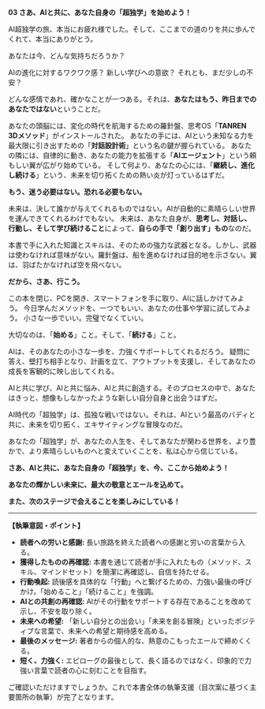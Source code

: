 **03 さあ、AIと共に、あなた自身の「超独学」を始めよう！**

AI超独学の旅、本当にお疲れ様でした。そして、ここまでの道のりを共に歩んでくれて、本当にありがとう。

あなたは今、どんな気持ちだろうか？

AIの進化に対するワクワク感？
新しい学びへの意欲？
それとも、まだ少しの不安？

どんな感情であれ、確かなことが一つある。それは、**あなたはもう、昨日までのあなたではない**ということだ。

あなたの頭脳には、変化の時代を航海するための羅針盤、思考OS「**TANREN 3Dメソッド**」がインストールされた。
あなたの手には、AIという未知なる力を最大限に引き出すための「**対話設計術**」という名の鍵が握られている。
あなたの隣には、自律的に動き、あなたの能力を拡張する「**AIエージェント**」という頼もしい翼が広がり始めている。
そして何より、あなたの心には、「**継続し、進化し続ける**」という、未来を切り拓くための熱い炎が灯っているはずだ。

**もう、迷う必要はない。恐れる必要もない。**

未来は、決して誰かが与えてくれるものではない。AIが自動的に素晴らしい世界を運んできてくれるわけでもない。
未来は、あなた自身が、**思考し、対話し、行動し、そして学び続けること**によって、**自らの手で「創り出す」もの**なのだ。

本書で手に入れた知識とスキルは、そのための強力な武器となる。しかし、武器は使わなければ意味がない。羅針盤は、船を進めなければ目的地を示さない。翼は、羽ばたかなければ空を飛べない。

**だから、さあ、行こう。**

この本を閉じ、PCを開き、スマートフォンを手に取り、AIに話しかけてみよう。
今日学んだメソッドを、一つでもいい、あなたの仕事や学習に試してみよう。
小さな一歩でいい。完璧でなくていい。

大切なのは、「**始める**」こと。そして、「**続ける**」こと。

AIは、そのあなたの小さな一歩を、力強くサポートしてくれるだろう。
疑問に答え、壁打ち相手となり、計画を立て、アウトプットを支援し、そしてあなたの成長を客観的に映し出してくれる。

AIと共に学び、AIと共に悩み、AIと共に創造する。そのプロセスの中で、あなたはきっと、想像もしなかったような新しい自分自身と出会うはずだ。

AI時代の「超独学」は、孤独な戦いではない。それは、AIという最高のバディと共に、未来を切り拓く、エキサイティングな冒険なのだ。

あなたの「超独学」が、あなたの人生を、そしてあなたが関わる世界を、より豊かで、より素晴らしいものへと変えていくことを、私は心から信じている。

**さあ、AIと共に、あなた自身の「超独学」を、今、ここから始めよう！**

**あなたの輝かしい未来に、最大の敬意とエールを込めて。**

**また、次のステージで会えることを楽しみにしている！**

---

**【執筆意図・ポイント】**

*   **読者への労いと感謝:** 長い旅路を終えた読者への感謝と労いの言葉から入る。
*   **獲得したものの再確認:** 本書を通じて読者が手に入れたもの（メソッド、スキル、マインドセット）を簡潔に再確認し、自信を持たせる。
*   **行動喚起:** 読後感を具体的な「行動」へと繋げるための、力強い最後の呼びかけ。「始めること」「続けること」を強調。
*   **AIとの共創の再確認:** AIがその行動をサポートする存在であることを改めて示し、不安を取り除く。
*   **未来への希望:** 「新しい自分との出会い」「未来を創る冒険」といったポジティブな言葉で、未来への希望と期待感を高める。
*   **最後のメッセージ:** 著者からの個人的な、熱意のこもったエールで締めくくる。
*   **短く、力強く:** エピローグの最後として、長く語るのではなく、印象的で力強い言葉で読者の心に刻むことを目指す。

ご確認いただけますでしょうか。これで本書全体の執筆支援（目次案に基づく主要箇所の執筆）が完了となります。